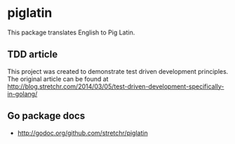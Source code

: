 # piglatin

This package translates English to Pig Latin.

## TDD article

This project was created to demonstrate test driven development principles.  The original article can be found at http://blog.stretchr.com/2014/03/05/test-driven-development-specifically-in-golang/

## Go package docs

  * http://godoc.org/github.com/stretchr/piglatin
